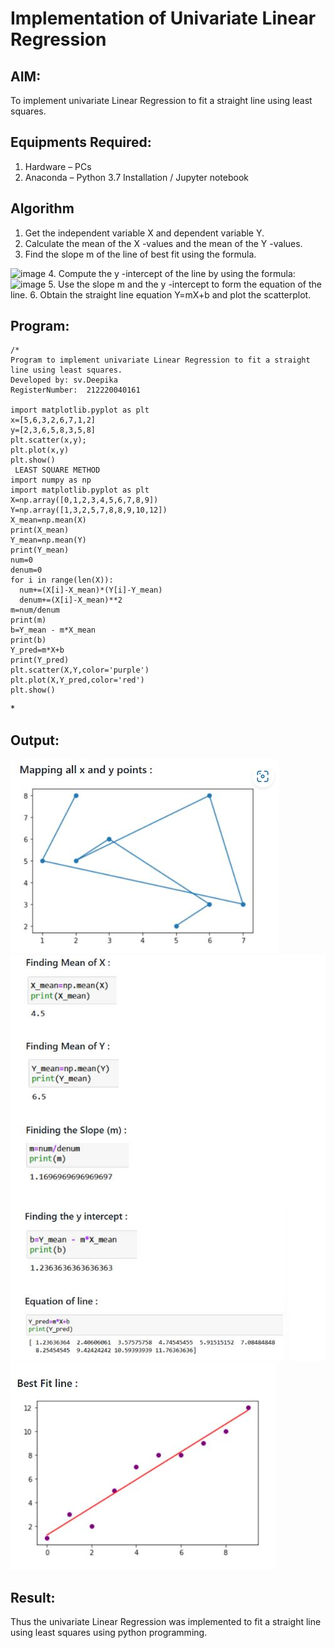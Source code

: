 # Implementation of Univariate Linear Regression
## AIM:
To implement univariate Linear Regression to fit a straight line using least squares.

## Equipments Required:
1. Hardware – PCs
2. Anaconda – Python 3.7 Installation / Jupyter notebook

## Algorithm
1. Get the independent variable X and dependent variable Y.
2. Calculate the mean of the X -values and the mean of the Y -values.
3. Find the slope m of the line of best fit using the formula. 
<img width="231" alt="image" src="https://user-images.githubusercontent.com/93026020/192078527-b3b5ee3e-992f-46c4-865b-3b7ce4ac54ad.png">
4. Compute the y -intercept of the line by using the formula:
<img width="148" alt="image" src="https://user-images.githubusercontent.com/93026020/192078545-79d70b90-7e9d-4b85-9f8b-9d7548a4c5a4.png">
5. Use the slope m and the y -intercept to form the equation of the line.
6. Obtain the straight line equation Y=mX+b and plot the scatterplot.

## Program:
```
/*
Program to implement univariate Linear Regression to fit a straight line using least squares.
Developed by: sv.Deepika
RegisterNumber:  212220040161

import matplotlib.pyplot as plt 
x=[5,6,3,2,6,7,1,2]
y=[2,3,6,5,8,3,5,8]
plt.scatter(x,y); 
plt.plot(x,y) 
plt.show() 
 LEAST SQUARE METHOD
import numpy as np
import matplotlib.pyplot as plt
X=np.array([0,1,2,3,4,5,6,7,8,9])
Y=np.array([1,3,2,5,7,8,8,9,10,12])
X_mean=np.mean(X)
print(X_mean)
Y_mean=np.mean(Y)
print(Y_mean)
num=0
denum=0
for i in range(len(X)):
  num+=(X[i]-X_mean)*(Y[i]-Y_mean)
  denum+=(X[i]-X_mean)**2
m=num/denum
print(m)
b=Y_mean - m*X_mean
print(b)
Y_pred=m*X+b
print(Y_pred)
plt.scatter(X,Y,color='purple')
plt.plot(X,Y_pred,color='red') 
plt.show() 
```
\*
## Output:
![image](https://github.com/SVDeepu/Find-the-best-fit-line-using-Least-Squares-Method/blob/648661a1c2dade616e8ab08aeb2f6547f196896a/WhatsApp%20Image%202022-10-14%20at%2008.19.34.jpg)
![image](https://github.com/SVDeepu/Find-the-best-fit-line-using-Least-Squares-Method/blob/b079fcc04a886b0b489fa135b1a47ffe27e2980c/WhatsApp%20Image%202022-10-14%20at%2008.19.19.jpg)
![image](https://github.com/SVDeepu/Find-the-best-fit-line-using-Least-Squares-Method/blob/5761a3c0a2393e2d488ab61bd49687b04e5ad22b/WhatsApp%20Image%202022-10-14%20at%2008.19.48.jpg)

## Result:
Thus the univariate Linear Regression was implemented to fit a straight line using least squares using python programming.

